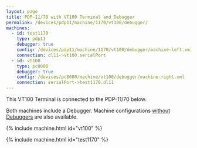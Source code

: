 ```yaml
---
layout: page
title: PDP-11/70 with VT100 Terminal and Debugger
permalink: /devices/pdp11/machine/1170/vt100/debugger/
machines:
  - id: test1170
    type: pdp11
    debugger: true
    config: /devices/pdp11/machine/1170/vt100/debugger/machine-left.xml
    connection: dl11->vt100.serialPort
  - id: vt100
    type: pc8080
    debugger: true
    config: /devices/pc8080/machine/vt100/debugger/machine-right.xml
    connection: serialPort->test1170.dl11
---
```


This VT100 Terminal is connected to the PDP-11/70 below.

Both machines include a Debugger.  Machine configurations [without Debuggers](../) are also available.

{% include machine.html id="vt100" %}

{% include machine.html id="test1170" %}
